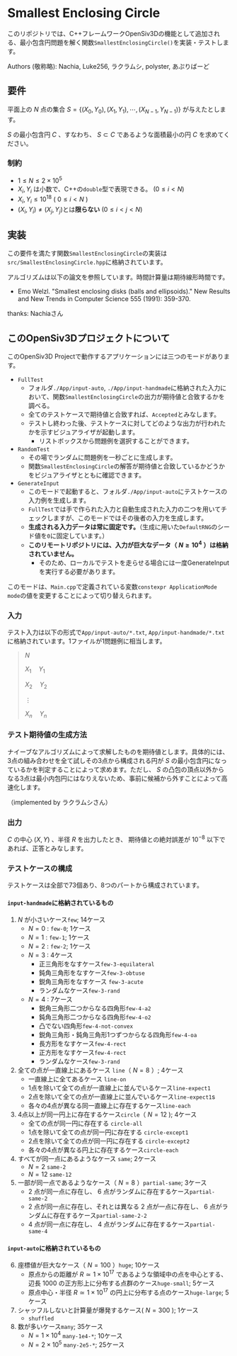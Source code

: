 # Smallest Enclosing Circle
このリポジトリでは、C++フレームワークOpenSiv3Dの機能として追加される、最小包含円問題を解く関数`SmallestEnclosingCircle()`を実装・テストします。

Authors (敬称略): Nachia, Luke256, ラクラムシ, polyster, あぷりばーど

## 要件

平面上の $N$ 点の集合 $S =  \{(X_0, Y_0), (X_1, Y_1), \cdots, (X_{N-1}, Y_{N-1})\}$ が与えたとします。

$S$ の最小包含円 $C$ 、すなわち、 $S \subset C$ であるような面積最小の円 $C$ を求めてください。

### 制約
- $1 \leq N \leq 2 \times 10^5$
- $X_i, Y_i$ は小数で、C++の`double`型で表現できる。  ($0 \leq i < N$)
- $X_i, Y_i \leq 10^{18}$ ( $0 \leq i < N$ )
- $(X_i, Y_i) \neq (X_j, Y_j)$とは**限らない** ($0 \leq i < j < N$)

## 実装
この要件を満たす関数`SmallestEnclosingCircle`の実装は`src/SmallestEnclosingCircle.hpp`に格納されています。

アルゴリズムは以下の論文を参照しています。時間計算量は期待線形時間です。
- Emo Welzl. "Smallest enclosing disks (balls and ellipsoids)." New Results and New Trends in Computer Science 555 (1991): 359-370.

thanks: Nachiaさん

## このOpenSiv3Dプロジェクトについて
このOpenSiv3D Projectで動作するアプリケーションには三つのモードがあります。

- `FullTest`
  - フォルダ`./App/input-auto`, `./App/input-handmade`に格納された入力において、関数`SmallestEnclosingCircle`の出力が期待値と合致するかを調べる。
  - 全てのテストケースで期待値と合致すれば、`Accepted`とみなします。
  - テストし終わった後、テストケースに対してどのような出力が行われたかを示すビジュアライザが起動します。
    - リストボックスから問題例を選択することができます。
- `RandomTest`
  - その場でランダムに問題例を一秒ごとに生成します。
  - 関数`SmallestEnclosingCircle`の解答が期待値と合致しているかどうかをビジュアライザとともに確認できます。
- `GenerateInput`
  - このモードで起動すると、フォルダ`./App/input-auto`にテストケースの入力例を生成します。
  - `FullTest`では手で作られた入力と自動生成された入力の二つを用いてチェックしますが、このモードではその後者の入力を生成します。
  - **生成される入力データは常に固定です。**（生成に用いた`DefaultRNG`のシード値を`0`に固定しています。）
  - **このリモートリポジトリには、入力が巨大なデータ（ $N \geq 10^4$ ）は格納されていません。**
    - そのため、ローカルでテストを走らせる場合には一度GenerateInputを実行する必要があります。

このモードは、`Main.cpp`で定義されている変数`constexpr ApplicationMode mode`の値を変更することによって切り替えられます。


### 入力
テスト入力は以下の形式で`App/input-auto/*.txt`, `App/input-handmade/*.txt`に格納されています。1ファイルが1問題例に相当します。

> $N$
> 
> $X_1\quad Y_1$
> 
> $X_2\quad Y_2$
> 
> $\vdots$
> 
> $X_n\quad Y_n$

### テスト期待値の生成方法
ナイーブなアルゴリズムによって求解したものを期待値とします。具体的には、3点の組み合わせを全て試しその3点から構成される円が $S$ の最小包含円になっているかを判定することによって求めます。ただし、 $S$ の凸包の頂点以外からなる3点は最小内包円にはなりえないため、事前に候補から外すことによって高速化します。

（implemented by ラクラムシさん）

### 出力
$C$ の中心 $(X, Y)$ 、半径 $R$ を出力したとき、
期待値との絶対誤差が $10^{-8}$ 以下であれば、正答とみなします。

### テストケースの構成
テストケースは全部で73個あり、8つのパートから構成されています。

#### `input-handmade`に格納されているもの

1) $N$ が小さいケース`few`; 14ケース
   -  $N = 0$ : `few-0`; 1ケース
   -  $N = 1$ : `few-1`; 1ケース
   -  $N = 2$ : `few-2`; 1ケース
   -  $N = 3$ : 4ケース
      -  正三角形をなすケース`few-3-equilateral`
      -  鈍角三角形をなすケース`few-3-obtuse`
      -  鋭角三角形をなすケース `few-3-acute`
      -  ランダムなケース`few-3-rand`
   -  $N = 4$ : 7ケース
      - 鋭角三角形二つからなる四角形`few-4-a2`
      - 鈍角三角形二つからなる四角形`few-4-o2`
      - 凸でない四角形`few-4-not-convex`
      - 鋭角三角形・鈍角三角形1つずつからなる四角形`few-4-oa`
      - 長方形をなすケース`few-4-rect`
      - 正方形をなすケース`few-4-rect`
      - ランダムなケース`few-3-rand`
2) 全ての点が一直線上にあるケース `line`（ $N = 8$ ）; 4ケース
   - 一直線上に全てあるケース `line-on`
   - 1点を除いて全ての点が一直線上に並んでいるケース`line-expect1`
   - 2点を除いて全ての点が一直線上に並んでいるケース`line-expect1`s
   - 各々の4点が異なる同一直線上に存在するケース`line-each`
3) 4点以上が同一円上に存在するケース`circle`（ $N = 12$ ); 4ケース
    - 全ての点が同一円に存在する `circle-all`
    - 1点を除いて全ての点が同一円に存在する `circle-except1`
    - 2点を除いて全ての点が同一円に存在する `circle-except2`
    - 各々の4点が異なる円上に存在するケース`circle-each`
4) すべてが同一点にあるようなケース `same`; 2ケース
   - $N = 2$ `same-2`
   - $N = 12$ `same-12`
5) 一部が同一点であるようなケース（ $N = 8$ ）`partial-same`; 3ケース
   - $2$ 点が同一点に存在し、 $6$ 点がランダムに存在するケース`partial-same-2`
   - $2$ 点が同一点に存在し、それとは異なる $2$ 点が一点に存在し、 $6$ 点がランダムに存在するケース`partial-same-2-2`
   - $4$ 点が同一点に存在し、 $4$ 点がランダムに存在するケース`partial-same-4`

#### `input-auto`に格納されているもの

6) 座標値が巨大なケース（ $N = 100$ ）`huge`; 10ケース
   - 原点からの距離が $R \simeq 1 \times 10^{17}$ であるような領域中の点を中心とする、辺長 $1000$ の正方形上に分布する点群のケース`huge-small`; 5ケース
   - 原点中心・半径 $R \simeq 1 \times 10^{17}$ の円上に分布する点のケース`huge-large`; 5ケース
7) シャッフルしないと計算量が爆発するケース( $N = 300$ ); 1ケース
   - `shuffled`
8) 数が多いケース`many`; 35ケース
   - $N = 1 \times 10^4$ `many-1e4-*`; 10ケース
   - $N = 2 \times 10^5$ `many-2e5-*`; 25ケース
